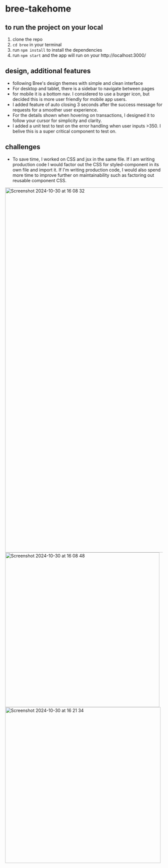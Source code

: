 # bree-takehome

## to run the project on your local
1. clone the repo
2. `cd bree` in your terminal
3. run `npm install` to install the dependencies
4. run `npm start` and the app will run on your http://localhost:3000/

## design, additional features
- following Bree's design themes with simple and clean interface
- For desktop and tablet, there is a sidebar to navigate between pages
- for mobile it is a bottom nav. I considered to use a burger icon, but decided this is more user friendly for mobile app users.
- I added feature of auto closing 3 seconds after the success message for requests for a smoother user experience.
- For the details shown when hovering on transactions, I designed it to follow your cursor for simplicity and clarity.
- I added a unit test to test on the error handling when user inputs >350. I belive this is a super critical component to test on.
  
## challenges
- To save time, I worked on CSS and jsx in the same file. If I am writing production code I would factor out the CSS for styled-component in its own file and import it. If I'm writing production code, I would also spend more time to improve further on maintainability such as factoring out reusable component CSS.




<img width="1163" alt="Screenshot 2024-10-30 at 16 08 32" src="https://github.com/user-attachments/assets/69393cdc-ec5e-4856-a993-20d43cb79455">
<img width="493" alt="Screenshot 2024-10-30 at 16 08 48" src="https://github.com/user-attachments/assets/1aff585e-2f8d-4c60-b6b4-ff5dc544618f">
<img width="497" alt="Screenshot 2024-10-30 at 16 21 34" src="https://github.com/user-attachments/assets/9ddae9ea-78ef-484c-be1b-9b0deb519984">
